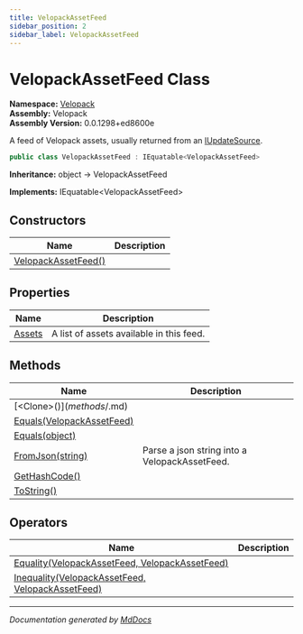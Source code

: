 ```yaml
---
title: VelopackAssetFeed
sidebar_position: 2
sidebar_label: VelopackAssetFeed
---
```

<!--  
  <auto-generated>   
    The contents of this file were generated by a tool.  
    Changes to this file may be list if the file is regenerated  
  </auto-generated>   
-->

# VelopackAssetFeed Class

**Namespace:** [Velopack](../index.md)  
**Assembly:** Velopack  
**Assembly Version:** 0.0.1298+ed8600e

A feed of Velopack assets, usually returned from an [IUpdateSource](../Sources/IUpdateSource/index.md).

```csharp
public class VelopackAssetFeed : IEquatable<VelopackAssetFeed>
```

**Inheritance:** object → VelopackAssetFeed

**Implements:** IEquatable\<VelopackAssetFeed\>

## Constructors

| Name                                         | Description |
| -------------------------------------------- | ----------- |
| [VelopackAssetFeed()](constructors/index.md) |             |

## Properties

| Name                           | Description                              |
| ------------------------------ | ---------------------------------------- |
| [Assets](properties/Assets.md) | A list of assets available in this feed. |

## Methods

| Name                                                                   | Description                                   |
| ---------------------------------------------------------------------- | --------------------------------------------- |
| [\<Clone\>$()](methods/%253CClone%253E$.md)                            |                                               |
| [Equals(VelopackAssetFeed)](methods/Equals.md#equalsvelopackassetfeed) |                                               |
| [Equals(object)](methods/Equals.md#equalsobject)                       |                                               |
| [FromJson(string)](methods/FromJson.md)                                | Parse a json string into a VelopackAssetFeed. |
| [GetHashCode()](methods/GetHashCode.md)                                |                                               |
| [ToString()](methods/ToString.md)                                      |                                               |

## Operators

| Name                                                                        | Description |
| --------------------------------------------------------------------------- | ----------- |
| [Equality(VelopackAssetFeed, VelopackAssetFeed)](operators/Equality.md)     |             |
| [Inequality(VelopackAssetFeed, VelopackAssetFeed)](operators/Inequality.md) |             |

___

*Documentation generated by [MdDocs](https://github.com/ap0llo/mddocs)*
